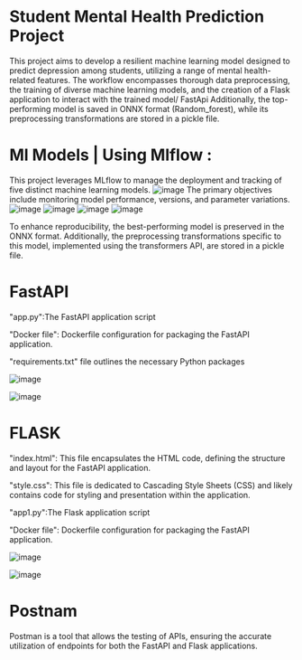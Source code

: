 # Student Mental Health Prediction Project


This project aims to develop a resilient machine learning model designed to predict depression among students, utilizing a range of mental health-related features. 
The workflow encompasses thorough data preprocessing, the training of diverse machine learning models, and the creation of a Flask application to interact with the trained model/ FastApi
Additionally, the top-performing model is saved in ONNX format (Random_forest), while its preprocessing transformations are stored in a pickle file.
# Ml Models |	Using Mlflow :
This project leverages MLflow to manage the deployment and tracking of five distinct machine learning models. 
![image](https://github.com/soukaina-sta/Assignment-Mlflow/assets/75736345/fd72e18f-a911-4a20-9561-f6b8057bcba6)
The primary objectives include monitoring model performance, versions, and parameter variations. 
![image](https://github.com/soukaina-sta/Assignment-Mlflow/assets/75736345/d1e2a17e-1281-4996-ad72-2ce0f1c1dbc1)
![image](https://github.com/soukaina-sta/Assignment-Mlflow/assets/75736345/8ff51a78-74cd-439a-baa1-4646424eff71)
![image](https://github.com/soukaina-sta/Assignment-Mlflow/assets/75736345/4d87314e-8fa7-445b-b781-211663f23f98)
![image](https://github.com/soukaina-sta/Assignment-Mlflow/assets/75736345/807d4412-403d-4999-baa7-2d0270612ebb)

To enhance reproducibility, the best-performing model is preserved in the ONNX format. Additionally, the preprocessing transformations specific to this model, implemented using the transformers API, are stored in a pickle file.

# FastAPI

"app.py":The FastAPI application script

"Docker file": Dockerfile configuration for packaging the FastAPI application.

"requirements.txt" file outlines the necessary Python packages

![image](https://github.com/soukaina-sta/Assignment-Mlflow/assets/75736345/e8894b0e-0e1f-48a3-8c66-0ba98c090937)

![image](https://github.com/soukaina-sta/Assignment-Mlflow/assets/75736345/ef0caac4-c1fa-4eef-aded-24b7ed0e263c)


# FLASK
"index.html": This file encapsulates the HTML code, defining the structure and layout for the FastAPI application.

"style.css": This file is dedicated to Cascading Style Sheets (CSS) and likely contains code for styling and presentation within the application.

"app1.py":The Flask application script

"Docker file": Dockerfile configuration for packaging the FastAPI application.


![image](https://github.com/soukaina-sta/Assignment-Mlflow/assets/75736345/735226cc-a2c2-46ad-890a-d2a26b61933a)


![image](https://github.com/soukaina-sta/Assignment-Mlflow/assets/75736345/2f111c18-ae43-42f8-b953-e8c141f3375b)
# Postnam
Postman is a tool that allows the testing of APIs, ensuring the accurate utilization of endpoints for both the FastAPI and Flask applications.





